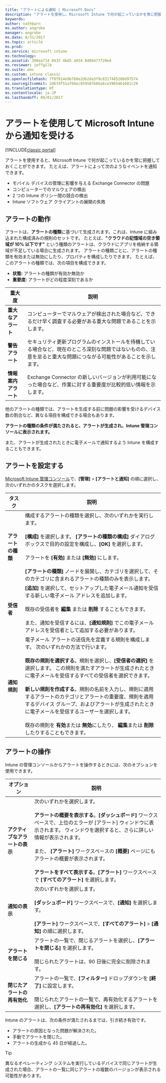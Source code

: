 ```yaml
---
title: "アラートによる通知 | Microsoft Docs"
description: "アラートを使用し、Microsoft Intune で何が起こっているかを常に把握する方法の詳細。"
keywords: 
author: nathbarn
ms.author: angrobe
manager: angrobe
ms.date: 8/31/2017
ms.topic: article
ms.prod: 
ms.service: microsoft intune
ms.technology: 
ms.assetid: 396ea714 0433 4bd5 a934 8d0b477f28e4
ms.reviewer: jeffgilb
ms.suite: ems
ms.custom: intune classic
ms.openlocfilehash: 7f8f914e9b7b0e2db2da3f9c8317485208d97574
ms.sourcegitcommit: 2d67df51af66ec859587b66a6ce3965461601c29
ms.translationtype: HT
ms.contentlocale: ja-JP
ms.lasthandoff: 09/01/2017
---
```

#  <a name="use-alerts-to-get-notified-by-microsoft-intune"></a>アラートを使用して Microsoft Intune から通知を受ける

[!INCLUDE[classic portal](../includes/classic-portal.md)]

アラートを使用すると、Microsoft Intune で何が起こっているかを常に把握しておくことができます。 たとえば、アラートによって次のようなイベントを通知できます。
- モバイル デバイスの管理に影響を与える Exchange Connector の問題
- コンピューターでのマルウェアの検出
- 2 つの Intune ポリシー間の競合の検出
- Intune ソフトウェア クライアントの展開の失敗

## <a name="how-alerts-work"></a>アラートの動作

アラートは、**アラートの種類**に基づいて生成されます。これは、Intune に組み込まれた構成済みの規則のセットです。 たとえば、**"クラウドの記憶域の空き領域が 10% 以下です"** という種類のアラートは、クラウドにアプリを格納する領域が不足している場合に生成されます。 アラートの種類ごとに、アラートの種類を有効または無効にしたり、プロパティを構成したりできます。 たとえば、このアラートの種類では、次の項目を構成できます。

- **状態:** アラートの種類が有効か無効か
- **重要度:** アラートがどの程度深刻であるか

|重大度|説明|
|--|---|
|**重大なアラート**|コンピューターでマルウェアが検出された場合など、できるだけ早く調査する必要がある重大な問題であることを示します。|
|**警告アラート**|セキュリティ更新プログラムのインストールを待機している場合など、現在のところ深刻な問題ではないものの、注意を怠ると重大な問題につながる可能性があることを示します。|
|**情報案内アラート**|Exchange Connector の新しいバージョンが利用可能になった場合など、作業に対する重要度が比較的低い情報を示します。|

他のアラートの種類では、アラートを生成する前に問題の影響を受けるデバイス数の割合など、異なる項目を構成できる場合もあります。

**アラートの種類の条件が満たされると、アラートが生成され、Intune 管理コンソールに表示されます。**

また、アラートが生成されたときに電子メールで通知するよう Intune を構成することもできます。

## <a name="set-up-alerts"></a>アラートを設定する

[Microsoft Intune 管理コンソール](https://manage.microsoft.com)で、**[管理]** &gt; **[アラートと通知]** の順に選択し、次のいずれかのタスクを選択します。

|タスク|説明|
|---|------|
|**アラートの種類**|構成するアラートの種類を選択し、次のいずれかを実行します。<br /><br />**[構成]** を選択します。 **[アラートの種類の構成]** ダイアログ ボックスで目的の設定を構成し、**[OK]** を選択します。<br /><br />アラートを **[有効]** または **[無効]** にします。<br /><br />**[アラートの種類]** ノードを展開し、カテゴリを選択して、そのカテゴリに含まれるアラートの種類のみを表示します。|
|**受信者**|**[追加]** を選択して、セットアップした電子メール通知を受信する新しい電子メール アドレスを追加します。<br /><br />既存の受信者を **編集** または **削除** することもできます。<br /><br />また、通知を受信するには、**[通知規則]** でこの電子メール アドレスを受信者として追加する必要があります。|
|**通知規則**|電子メール アラートの送信先を定義する規則を構成します。 次のいずれかの方法で行います。<br /><br />**既存の規則を選択する**。規則を選択し、**[受信者の選択]** を選択します。 この規則を満たすアラートが生成されたときに電子メールを受信するすべての受信者を選択できます。<br /><br />**新しい規則を作成する**。規則の名前を入力し、規則に適用するアラートのカテゴリとアラートの重要度、規則を適用するデバイス グループ、およびアラートが生成されたときに電子メールを受信するユーザーを選択します。<br /><br />既存の規則を **有効**または **無効**にしたり、 **編集**または **削除** したりすることもできます。|

## <a name="working-with-alerts"></a>アラートの操作

Intune の管理コンソールからアラートを操作するときには、次のオプションを使用できます。

|オプション|説明|
|-----|----|
|**アクティブなアラートの表示**|次のいずれかを選択します。<br /><br />**アラートの概要を表示する**。**[ダッシュボード]** ワークスペースで、上位のエラーが [アラート] ウィンドウに表示されます。 ウィンドウを選択すると、さらに詳しい情報が表示されます。<br /><br />また、 **[アラート]** ワークスペースの **[概要]** ページにもアラートの概要が表示されます。<br /><br />**アラートをすべて表示する**。**[アラート]** ワークスペースで **[すべてのアラート]** を選択します。|
|**通知の表示**|次のいずれかを選択します。<br /><br />**[ダッシュボード]** ワークスペースで、**[通知]** を選択します。<br /><br />**[アラート]** ワークスペースで、**[すべてのアラート]** &gt; **[通知]** の順に選択します。|
|**アラートを閉じる**|アラートの一覧で、閉じるアラートを選択し、**[アラートを閉じる]** を選択します。<br /><br />閉じられたアラートは、90 日後に完全に削除されます。|
|**閉じたアラートの再有効化**|アラートの一覧で、**[フィルター]** ドロップダウンを **[終了]** に設定します。<br /><br />閉じられたアラートの一覧で、再有効化するアラートを選択し、**[アラートの再有効化]** を選択します。|

Intune のアラートは、次の条件が満たされるまでは、引き続き有効です。

- アラートの原因となった問題が解決された。
- 手動でアラートを閉じた。
- アラートの生成から 45 日が経過した。

> [!TIP]
> 異なるオペレーティング システムを実行しているデバイスで同じアラートが生成された場合、アラートの一覧に同じアラートの複数のバージョンが表示される可能性があります。
